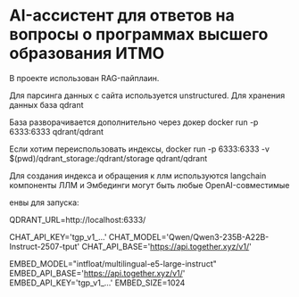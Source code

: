 # AI-ассистент для ответов на вопросы о программах высшего образования ИТМО
В проекте использован RAG-пайплаин.

Для парсинга данных с сайта используется unstructured.
Для хранения данных база qdrant

База разворачивается дополнительно через докер
docker run -p 6333:6333 qdrant/qdrant

Если хотим переиспользовать индексы, docker run -p 6333:6333 -v $(pwd)/qdrant_storage:/qdrant/storage qdrant/qdrant

Для создания индекса и обращения к ллм используются langchain компоненты
ЛЛМ и Эмбединги могут быть любые OpenAI-совместимые


енвы для запуска:

QDRANT_URL=http://localhost:6333/

CHAT_API_KEY='tgp_v1_...'
CHAT_MODEL='Qwen/Qwen3-235B-A22B-Instruct-2507-tput'
CHAT_API_BASE='https://api.together.xyz/v1/'

EMBED_MODEL="intfloat/multilingual-e5-large-instruct"
EMBED_API_BASE='https://api.together.xyz/v1/'
EMBED_API_KEY='tgp_v1_...'
EMBED_SIZE=1024
